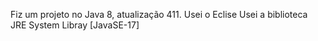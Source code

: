 Fiz um projeto no Java 8, atualização 411.
Usei o Eclise
Usei a biblioteca JRE System Libray [JavaSE-17] 
